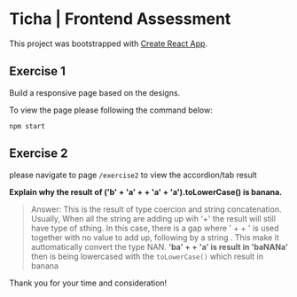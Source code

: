 # Ticha | Frontend Assessment

This project was bootstrapped with [Create React App](https://github.com/facebook/create-react-app).

## Exercise 1

Build a responsive page based on the designs.

To view the page please following the command below:

`npm start`



## Exercise 2
please navigate to page `/exercise2` to view the accordion/tab result

**Explain why the result of ('b' + 'a' + + 'a' + 'a').toLowerCase() is banana.**
> Answer: 
This is the result of type coercion and string concatenation.
Usually, When all the string are adding up wih '+' the result will still have type of sthing.
In this case, there is a gap where ' + + ' is used together with no value to add up, following by a string . This make it auttomatically convert the type NAN.
**'ba' + + 'a' is result in 'baNANa'**
then is being lowercased with the `toLowerCase()` which result in banana




Thank you for your time and consideration!